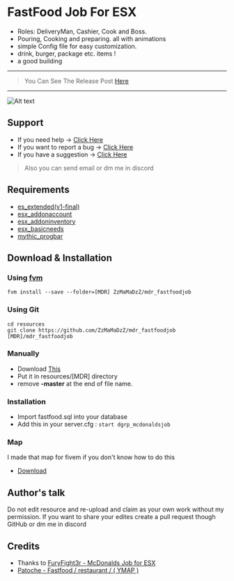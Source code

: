 # FastFood Job For ESX
* Roles: DeliveryMan, Cashier, Cook and Boss.
* Pouring, Cooking and preparing. all with animations
* simple Config file for easy customization.
* drink, burger, package etc. items !
* a good building
***
> You Can See The Release Post [Here]()
***
![Alt text](https://i.imgur.com/kkciLLl.jpeg)

## Support
- If you need help -> [Click Here]()
- If you want to report a bug -> [Click Here]()
- If you have a suggestion -> [Click Here]()
> Also you can send email or dm me in discord

## Requirements
- [es_extended(v1-final)](https://github.com/ESX-Org/es_extended/tree/v1-final)
- [esx_addonaccount](https://github.com/ESX-Org/esx_addonaccount)
- [esx_addoninventory](https://github.com/ESX-Org/esx_addoninventory)
- [esx_basicneeds](https://github.com/ESX-Org/esx_basicneeds)
- [mythic_progbar](https://github.com/HalCroves/mythic_progbar)

## Download & Installation
### Using [fvm](https://github.com/qlaffont/fvm-installer)
    fvm install --save --folder=[MDR] ZzMaMaDzZ/mdr_fastfoodjob
### Using Git
    cd resources
    git clone https://github.com/ZzMaMaDzZ/mdr_fastfoodjob [MDR]/mdr_fastfoodjob
### Manually
- Download [This](https://github.com/ZzMaMaDzZ/mdr_fastfoodjob/archive/master.zip)
- Put it in resources/[MDR] directory
- remove **-master** at the end of file name.
### Installation
- Import fastfood.sql into your database
- Add this in your server.cfg :
     `start dgrp_mcdonaldsjob`
### Map
I made that map for fivem if you don't know how to do this
- [Download](https://filebin.net/squv3n9rondm50qc)

## Author's talk
Do not edit resource and re-upload and claim as your own work without my permission. If you want to share your edites create a pull request though GitHub or dm me in discord

## Credits
- Thanks to [FuryFight3r - McDonalds Job for ESX](https://github.com/FuryFight3r/dgrp_mcdonaldsjob)
- [Patoche - Fastfood / restaurant / ( YMAP )](https://www.gta5-mods.com/maps/fastfood-restaurant-ymap)
